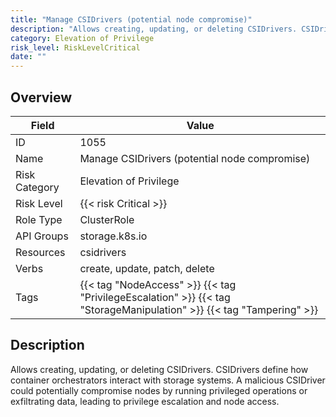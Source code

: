 ```yaml
---
title: "Manage CSIDrivers (potential node compromise)"
description: "Allows creating, updating, or deleting CSIDrivers. CSIDrivers define how container orchestrators interact with storage systems. A malicious CSIDriver could potentially compromise nodes by running privileged operations or exfiltrating data, leading to privilege escalation and node access."
category: Elevation of Privilege
risk_level: RiskLevelCritical
date: ""
---
```


## Overview

| Field         | Value                                                                                                                |
| ------------- | -------------------------------------------------------------------------------------------------------------------- |
| ID            | 1055                                                                                                                 |
| Name          | Manage CSIDrivers (potential node compromise)                                                                        |
| Risk Category | Elevation of Privilege                                                                                               |
| Risk Level    | {{< risk Critical >}}                                                                                                |
| Role Type     | ClusterRole                                                                                                          |
| API Groups    | storage.k8s.io                                                                                                       |
| Resources     | csidrivers                                                                                                           |
| Verbs         | create, update, patch, delete                                                                                        |
| Tags          | {{< tag "NodeAccess" >}} {{< tag "PrivilegeEscalation" >}} {{< tag "StorageManipulation" >}} {{< tag "Tampering" >}} |

## Description

Allows creating, updating, or deleting CSIDrivers. CSIDrivers define how container orchestrators interact with storage systems. A malicious CSIDriver could potentially compromise nodes by running privileged operations or exfiltrating data, leading to privilege escalation and node access.
